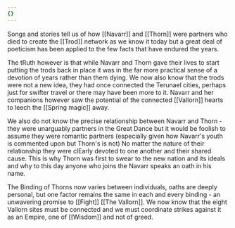 ```yaml
---
{}
---
```


Songs and stories tell us of how [[Navarr]] and [[Thorn]] were partners who died to create the [[Trod]] network as we know it today but a great deal of poeticism has been applied to the few facts that have endured the years.

The tRuth however is that while Navarr and Thorn gave their lives to start putting the trods back in place it was in the far more practical sense of a devotion of years rather than them dying. We now also know that the trods were not a new idea, they had once connected the Terunael cities, perhaps just for swifter travel or there may have been more to it. Navarr and her companions however saw the potential of the connected [[Vallorn]] hearts to leech the [[Spring magic]] away.

We also do not know the precise relationship between Navarr and Thorn - they were unarguably partners in the Great Dance but it would be foolish to assume they were romantic partners (especially given how Navarr's youth is commented upon but Thorn's is not) No matter the nature of their relationship they were clEarly devoted to one another and their shared cause. This is why Thorn was first to swear to the new nation and its ideals and why to this day anyone who joins the Navarr speaks an oath in his name.

The Binding of Thorns now varies between individuals, oaths are deeply personal, but one factor remains the same in each and every binding - an unwavering promise to [[Fight]] [[The Vallorn]]. We now know that the eight Vallorn sites must be connected and we must coordinate strikes against it as an Empire, one of [[Wisdom]] and not of greed.